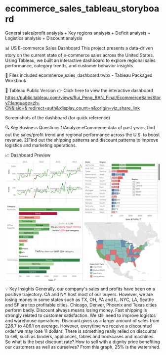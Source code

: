 # ecommerce_sales_tableau_storyboard
General sales/profit analysis + Key regions analysis + Deficit analysis + Logistics analysis + Discount analysis

📊 US E-commerce Sales Dashboard
This project presents a data-driven story on the current state of e-commerce sales across the United States. Using Tableau, we built an interactive dashboard to explore regional sales performance, category trends, and customer behavior insights.

📁 Files included
ecommerce_sales_dashboard.twbx - Tableau Packaged Workbook

📎 Tableau Public Version
👉 Click here to view the interactive dashboard
https://public.tableau.com/views/Rui_Peng_BAN_Final/EcommerceSalesStory?:language=zh-CN&:sid=&:redirect=auth&:display_count=n&:origin=viz_share_link

Screenshots of the dashboard (for quick reference)

🔍 Key Business Questions
1)Analyze eCommerce data of past years, find out the sales/profit trend and regional performance across the U.S. to boost revenue. 
2)Find out the shipping patterns and discount patterns to improve logistics and marketing operations. 

📈 Dashboard Preview
![Dashboard Preview](./dashboard/01.jpg)



💡 Key Insights
Generally, our company's sales and profits have been on a positive trajectory. 
CA and NY host most of our buyers. However, we are losing money in some states such as TX, OH, PA and IL.
NYC, LA, Seattle and SF are top profitable cities. Chicago, Denver, Phoenix and Texas cities perform badly. Discount always means losing money. 
Fast shipping is strongly related to customer satisfaction. We still need to improve logistcs and warehouse operations.
Discount gives us a larger amount of sales from 226.7 to 406.1 on average. However, everytime we receive a discounted order we may lose 11 dollars.
There is something really relied on discounts to sell, such as binders, appliances, tables and bookcases and machines. 
So what is the best discount rate? How to sell with a dignity price benefiting our customers as well as ourselves? From this graph, 25% is the watershed.
